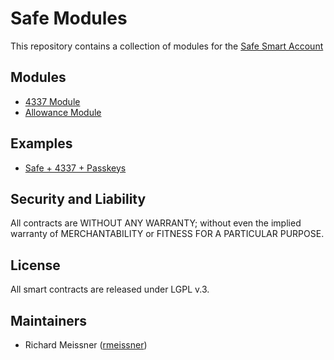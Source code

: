 # Safe Modules

This repository contains a collection of modules for the [Safe Smart Account](https://github.com/safe-global/safe-contracts)

## Modules

- [4337 Module](./modules/4337)
- [Allowance Module](./modules/allowances)

## Examples

- [Safe + 4337 + Passkeys](./examples/safe-4337-passkeys)

## Security and Liability

All contracts are WITHOUT ANY WARRANTY; without even the implied warranty of MERCHANTABILITY or FITNESS FOR A PARTICULAR PURPOSE.

## License

All smart contracts are released under LGPL v.3.

## Maintainers

- Richard Meissner ([rmeissner](https://github.com/rmeissner))
